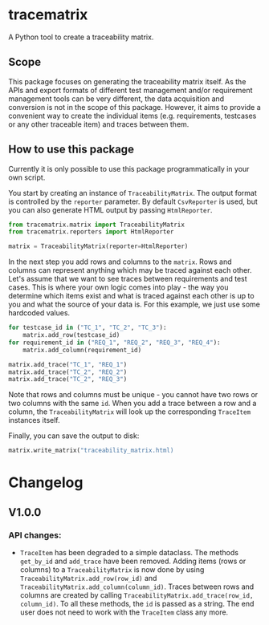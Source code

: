 # tracematrix
A Python tool to create a traceability matrix.

## Scope
This package focuses on generating the traceability matrix itself.
As the APIs and export formats of different test management and/or requirement management tools can be very different, the data acquisition and conversion is not in the scope of this package. However, it aims to provide a convenient way to create the individual items (e.g. requirements, testcases or any other traceable item) and traces between them.

## How to use this package
Currently it is only possible to use this package programmatically in your own script.

You start by creating an instance of ``TraceabilityMatrix``.
The output format is controlled by the ``reporter`` parameter.
By default ``CsvReporter`` is used, but you can also generate HTML output by passing ``HtmlReporter``.
```Python
from tracematrix.matrix import TraceabilityMatrix
from tracematrix.reporters import HtmlReporter

matrix = TraceabilityMatrix(reporter=HtmlReporter)
```

In the next step you add rows and columns to the ``matrix``. Rows and columns can represent anything
which may be traced against each other. Let's assume that we want to see traces between requirements and test cases.
This is where your own logic comes into play - the way you determine which items exist and what is traced against each other is up to you and what the source of your data is. For this example, we just use some hardcoded values.
```Python
for testcase_id in ("TC_1", "TC_2", "TC_3"):
    matrix.add_row(testcase_id)
for requirement_id in ("REQ_1", "REQ_2", "REQ_3", "REQ_4"):
    matrix.add_column(requirement_id)

matrix.add_trace("TC_1", "REQ_1")
matrix.add_trace("TC_2", "REQ_2")
matrix.add_trace("TC_2", "REQ_3")
```
Note that rows and columns must be unique - you cannot have two rows or two columns with the same ``id``.
When you add a trace between a row and a column, the ``TraceabilityMatrix`` will look up the corresponding
``TraceItem`` instances itself.

Finally, you can save the output to disk:
```Python
matrix.write_matrix("traceability_matrix.html)
```

# Changelog

## V1.0.0
### API changes:
* ``TraceItem`` has been degraded to a simple dataclass. The methods ``get_by_id`` and ``add_trace`` have been removed. Adding items (rows or columns) to a ``TraceabilityMatrix`` is now done by using ``TraceabilityMatrix.add_row(row_id)`` and ``TraceabilityMatrix.add_column(column_id)``. Traces between rows and columns are created by calling ``TraceabilityMatrix.add_trace(row_id, column_id)``. To all these methods, the ``id`` is passed as a string. The end user does not need to work with the ``TraceItem`` class any more.
